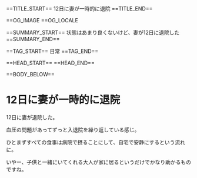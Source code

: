 ==TITLE_START==
12日に妻が一時的に退院
==TITLE_END==

==OG_IMAGE 
==OG_LOCALE 

==SUMMARY_START==
状態はあまり良くないけど、妻が12日に退院した
==SUMMARY_END==

==TAG_START==
日常
==TAG_END==

==HEAD_START==
==HEAD_END==

==BODY_BELOW==

# 12日に妻が一時的に退院

12日に妻が退院した。

血圧の問題があってずっと入退院を繰り返している感じ。

ひとまずすべての食事は病院で摂ることにして、自宅で安静にするという流れに。

いやー、子供と一緒にいてくれる大人が家に居るというだけでかなり助かるものですね。

